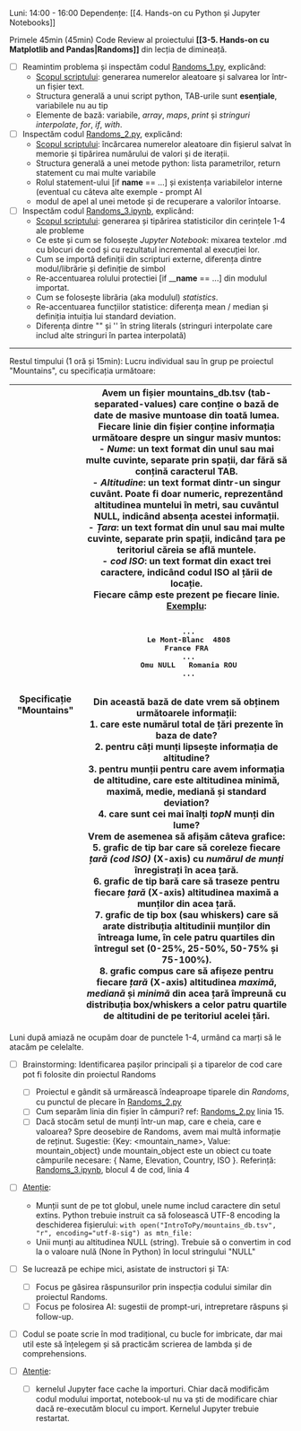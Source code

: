 Luni: 14:00 - 16:00
Dependențe: [[4. Hands-on cu Python și Jupyter Notebooks]]

Primele 45min (45min) Code Review al proiectului **[[3-5. Hands-on cu Matplotlib and Pandas|Randoms]]** din lecția de dimineață.
- [ ] Reamintim problema și inspectăm codul [Randoms_1.py](https://github.com/inproted/CodeSinaia-2025/blob/main/IntroToPy/Randoms_1.py), explicând:
	- <u>Scopul scriptului</u>: generarea numerelor aleatoare și salvarea lor într-un fișier text.
	- Structura generală a unui script python, TAB-urile sunt **esențiale**, variabilele nu au tip
	- Elemente de bază: variabile, *array*, *maps*, *print* și *stringuri interpolate*, *for*, *if*, *with*.
- [ ] Inspectăm codul [Randoms_2.py](https://github.com/inproted/CodeSinaia-2025/blob/main/IntroToPy/Randoms_2.py), explicând:
	- <u>Scopul scriptului</u>: încărcarea numerelor aleatoare din fișierul salvat în memorie și tipărirea numărului de valori și de iterații.
	- Structura  generală a unei metode python: lista parametrilor, return statement cu mai multe variabile
	- Rolul statement-ului [if ______name______ == ...] și existența variabilelor interne (eventual cu câteva alte exemple - prompt AI
	- modul de apel al unei metode și de recuperare a valorilor întoarse.
- [ ] Inspectăm codul [Randoms_3.ipynb](https://github.com/inproted/CodeSinaia-2025/blob/main/IntroToPy/Randoms_3.ipynb), explicând:
	- <u>Scopul scriptului</u>: generarea și tipărirea statisticilor din cerințele 1-4 ale probleme
	- Ce este și cum se folosește *Jupyter Notebook*: mixarea textelor .md cu blocuri de cod și cu rezultatul incremental al execuției lor.
	- Cum se importă definiții din scripturi externe, diferența dintre modul/librărie și definiție de simbol
	- Re-accentuarea rolului protectiei [if ______name____ == ...] din modulul importat.
	- Cum se folosește librăria (aka modulul) *statistics*.
	- Re-accentuarea funcțiilor statistice: diferența mean / median și definiția intuiția lui standard deviation.
	- Diferența dintre "" și '' în string literals (stringuri interpolate care includ alte stringuri în partea interpolată)
----
Restul timpului (1 oră și 15min): Lucru individual sau în grup pe proiectul "Mountains", cu specificația următoare:

| Specificație "Mountains" | Avem un fișier **mountains_db.tsv** (tab-separated-values) care conține o bază de date de masive muntoase din toată lumea. Fiecare linie din fișier conține informația următoare despre un singur masiv muntos:<br>	- _Nume_: un text format din unul sau mai multe cuvinte, separate prin spații, dar fără să conțină caracterul TAB.<br>	- _Altitudine_: un text format dintr-un singur cuvânt. Poate fi doar numeric, reprezentând altitudinea muntelui în metri, sau cuvântul NULL, indicând absența acestei informații.<br>	- *Țara*: un text format din unul sau mai multe cuvinte, separate prin spații, indicând țara pe teritoriul căreia se află muntele.<br>	- *cod ISO*: un text format din exact trei caractere, indicând codul ISO al țării de locație.<br>	Fiecare câmp este prezent pe fiecare linie.<br>	<u>Exemplu</u>:<br>	<pre><br>	...<br>	Le Mont-Blanc  4808    France      FRA<br>	...<br>	Omu            NULL    Romania     ROU<br>	...</pre><br>	Din această bază de date vrem să obținem următoarele informații:<br>	1. care este numărul total de țări prezente în baza de date?<br>	2. pentru câți munți lipsește informația de altitudine?<br>	3. pentru munții pentru care avem informația de altitudine, care este altitudinea minimă, maximă, medie, mediană și standard deviation?<br>	4. care sunt cei mai înalți *topN* munți din lume?<br>	Vrem de asemenea să afișăm câteva grafice: <br>	5. grafic de tip bar care să coreleze fiecare *țară (cod ISO)* (X-axis) cu *numărul de munți* înregistrați în acea țară.<br>	6. grafic de tip bară care să traseze pentru fiecare *țară* (X-axis) altitudinea maximă a munților din acea țară.<br>	7. grafic de tip box (sau whiskers) care să arate distribuția altitudinii munților din întreaga lume, în cele patru quartiles din întregul set (0-25%, 25-50%, 50-75% și 75-100%).<br>	8. grafic compus care să afișeze pentru fiecare *țară* (X-axis) altitudinea *maximă*, *mediană* și *minimă* din acea țară împreună cu distribuția box/whiskers a celor patru quartile de altitudini de pe teritoriul acelei țări. |
| ------------------------ | ------------------------------------------------------------------------------------------------------------------------------------------------------------------------------------------------------------------------------------------------------------------------------------------------------------------------------------------------------------------------------------------------------------------------------------------------------------------------------------------------------------------------------------------------------------------------------------------------------------------------------------------------------------------------------------------------------------------------------------------------------------------------------------------------------------------------------------------------------------------------------------------------------------------------------------------------------------------------------------------------------------------------------------------------------------------------------------------------------------------------------------------------------------------------------------------------------------------------------------------------------------------------------------------------------------------------------------------------------------------------------------------------------------------------------------------------------------------------------------------------------------------------------------------------------------------------------------------------------------------------------------------------------------------------------------------------------------------------------------------------------------------------------------------------------------------------------------------------------------------------------------------------------------------------------------------------------------------------------------------------------------------------------------------------------------------------------------------------------------ |

Luni după amiază ne ocupăm doar de punctele 1-4, urmând ca marți să le atacăm pe celelalte.
- [ ] Brainstorming: Identificarea pașilor principali și a tiparelor de cod care pot fi folosite din proiectul Randoms
	- [ ] Proiectul e gândit să urmărească îndeaproape tiparele din *Randoms*, cu punctul de plecare în [Randoms_2.py](https://github.com/inproted/CodeSinaia-2025/blob/main/IntroToPy/Randoms_2.py)
	- [ ] Cum separăm linia din fișier în câmpuri? ref: [Randoms_2.py](https://github.com/inproted/CodeSinaia-2025/blob/main/IntroToPy/Randoms_2.py) linia 15.
	- [ ] Dacă stocăm setul de munți într-un map, care e cheia, care e valoarea? Spre deosebire de Randoms, avem mai multă informație de reținut. Sugestie: {Key: <mountain_name>, Value: mountain_object} unde mountain_object este un obiect cu toate câmpurile necesare:
		{ Name, Elevation, Country, ISO }. Referință: [Randoms_3.ipynb](https://github.com/inproted/CodeSinaia-2025/blob/main/IntroToPy/Randoms_3.ipynb), blocul 4 de cod, linia 4
- [ ] <u>Atenție</u>:
	- Munții sunt de pe tot globul, unele nume includ caractere din setul extins. Python trebuie instruit ca să folosească UTF-8 encoding la deschiderea fișierului:
		`with open("IntroToPy/mountains_db.tsv", "r", encoding="utf-8-sig") as mtn_file:`
	- Unii munți au altitudinea NULL (string). Trebuie să o convertim in cod la o valoare nulă (None în Python) în locul stringului "NULL"
	
- [ ] Se lucrează pe echipe mici, asistate de instructori și TA:
	- [ ] Focus pe găsirea răspunsurilor prin inspecția codului similar din proiectul Randoms.
	- [ ] Focus pe folosirea AI: sugestii de prompt-uri, intrepretare răspuns și follow-up.
- [ ] Codul se poate scrie în mod tradițional, cu bucle for imbricate, dar mai util este să înțelegem și să practicăm scrierea de lambda și de comprehensions.
- [ ]  <u>Atenție</u>:
	- [ ] kernelul Jupyter face cache la importuri. Chiar dacă modificăm codul modului importat, notebook-ul nu va ști de modificare chiar dacă re-executăm blocul cu import. Kernelul Jupyter trebuie restartat.



